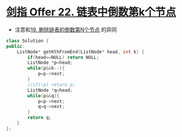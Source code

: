 # [剑指 Offer 22. 链表中倒数第k个节点](https://leetcode-cn.com/problems/lian-biao-zhong-dao-shu-di-kge-jie-dian-lcof/)

+ 注意和[19. 删除链表的倒数第N个节点](code/../19.%20删除链表的倒数第N个节点.md) 的异同

```cpp
class Solution {
public:
    ListNode* getKthFromEnd(ListNode* head, int k) {
        if(head==NULL) return NULL;
        ListNode *p=head;
        while(p&&k--){
            p=p->next;
        }
        //if(!p) return p;
        ListNode *q=head;
        while(p&&q){
            p=p->next;
            q=q->next;
        }
        return q;
    }
};
```
